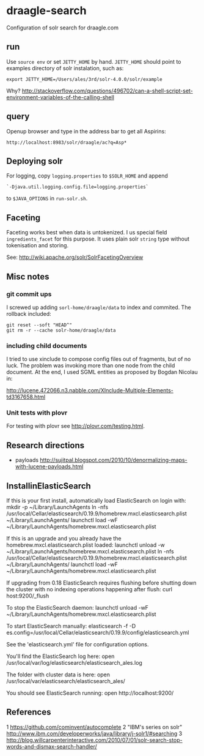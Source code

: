 draagle-search
==============

Configuration of solr search for draagle.com

## run

Use `source env` or set `JETTY_HOME` by hand. `JETTY_HOME` should point to examples directory
of solr instalation, such as:

    export JETTY_HOME=/Users/ales/3rd/solr-4.0.0/solr/example

Why? http://stackoverflow.com/questions/496702/can-a-shell-script-set-environment-variables-of-the-calling-shell

## query

Openup browser and type in the address bar to get all Aspirins:

    http://localhost:8983/solr/draagle/ac?q=Asp*

## Deploying solr

For logging, copy `logging.properties` to `$SOLR_HOME` and append 

    `-Djava.util.logging.config.file=logging.properties`

to `$JAVA_OPTIONS` in `run-solr.sh`.

## Faceting

Faceting works best when data is untokenized. I us special field `ingredients_facet` for this
purpose. It uses plain solr `string` type without tokenisation and storing.

See: http://wiki.apache.org/solr/SolrFacetingOverview

## Misc notes

### git commit ups
I screwed up adding `sorl-home/draagle/data` to index and commited. The rollback included:

    git reset --soft "HEAD^"
    git rm -r --cache solr-home/draagle/data

### including child documents
I tried to use xinclude to compose config files out of fragments, but of no luck. The problem was
invoking more than one node from the child document. At the end, I used SGML entities as
proposed by Bogdan Nicolau in:

http://lucene.472066.n3.nabble.com/XInclude-Multiple-Elements-td3167658.html

### Unit tests with plovr

For testing with plovr see http://plovr.com/testing.html.

## Research directions

  * payloads http://sujitpal.blogspot.com/2010/10/denormalizing-maps-with-lucene-payloads.html  

## InstallinElasticSearch

If this is your first install, automatically load ElasticSearch on login with:
    mkdir -p ~/Library/LaunchAgents
    ln -nfs /usr/local/Cellar/elasticsearch/0.19.9/homebrew.mxcl.elasticsearch.plist ~/Library/LaunchAgents/
    launchctl load -wF ~/Library/LaunchAgents/homebrew.mxcl.elasticsearch.plist

If this is an upgrade and you already have the homebrew.mxcl.elasticsearch.plist loaded:
    launchctl unload -w ~/Library/LaunchAgents/homebrew.mxcl.elasticsearch.plist
    ln -nfs /usr/local/Cellar/elasticsearch/0.19.9/homebrew.mxcl.elasticsearch.plist ~/Library/LaunchAgents/
    launchctl load -wF ~/Library/LaunchAgents/homebrew.mxcl.elasticsearch.plist

If upgrading from 0.18 ElasticSearch requires flushing before shutting
down the cluster with no indexing operations happening after flush:
    curl host:9200/_flush

To stop the ElasticSearch daemon:
    launchctl unload -wF ~/Library/LaunchAgents/homebrew.mxcl.elasticsearch.plist

To start ElasticSearch manually:
    elasticsearch -f -D es.config=/usr/local/Cellar/elasticsearch/0.19.9/config/elasticsearch.yml

See the 'elasticsearch.yml' file for configuration options.

You'll find the ElasticSearch log here:
    open /usr/local/var/log/elasticsearch/elasticsearch_ales.log

The folder with cluster data is here:
    open /usr/local/var/elasticsearch/elasticsearch_ales/

You should see ElasticSearch running:
    open http://localhost:9200/
  

## References

  1 https://github.com/cominvent/autocomplete
  2 "IBM's series on solr" http://www.ibm.com/developerworks/java/library/j-solr1/#searching
  3 http://blog.willcarpenterinteractive.com/2010/07/01/solr-search-stop-words-and-dismax-search-handler/
